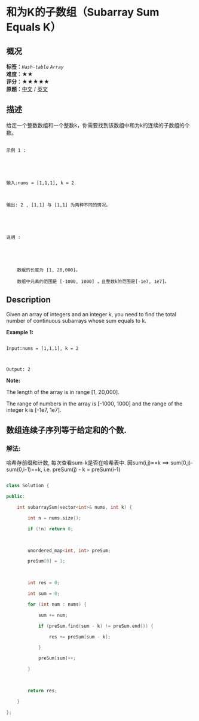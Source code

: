 # 和为K的子数组（Subarray Sum Equals K）
## 概况
**标签**：*`Hash-table`*  *`Array`*<br>
**难度**：★★<br>
**评分**：★★★★★<br>
**原题**：[中文](https://leetcode-cn.com/problems/subarray-sum-equals-k) / [英文](https://leetcode.com/problems/subarray-sum-equals-k)
## 描述

给定一个整数数组和一个整数k，你需要找到该数组中和为k的连续的子数组的个数。

```

示例 1 :





输入:nums = [1,1,1], k = 2



输出: 2 , [1,1] 与 [1,1] 为两种不同的情况。





说明 :





    数组的长度为 [1, 20,000]。

    数组中元素的范围是 [-1000, 1000] ，且整数k的范围是[-1e7, 1e7]。

```



## Description

Given an array of integers and an integer k, you need to find the total number of continuous subarrays whose sum equals to k.



**Example 1:**

```

Input:nums = [1,1,1], k = 2



Output: 2

```

**Note:**





The length of the array is in range [1, 20,000].

The range of numbers in the array is [-1000, 1000] and the range of the integer k is [-1e7, 1e7].











## 数组连续子序列等于给定和的个数.



### 解法:

哈希存前缀和计数, 每次查看sum-k是否在哈希表中. 因sum(i,j)==k ==> sum(0,j)-sum(0,i-1)==k, i.e. preSum(j) - k = preSum(i-1)



```c++

class Solution {

public:

    int subarraySum(vector<int>& nums, int k) {

        int n = nums.size();

        if (!n) return 0;

        

        unordered_map<int, int> preSum;

        preSum[0] = 1;

        

        int res = 0;

        int sum = 0;

        for (int num : nums) {

            sum += num;

            if (preSum.find(sum - k) != preSum.end()) {

                res += preSum[sum - k];

            }

            preSum[sum]++;

        }

        

        return res;

    }

};

```